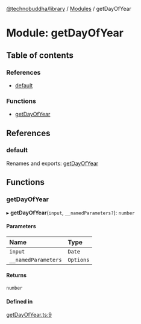 [@technobuddha/library](../../README.md) / [Modules](../Modules.md) / getDayOfYear

# Module: getDayOfYear

## Table of contents

### References

- [default](getDayOfYear.md#default)

### Functions

- [getDayOfYear](getDayOfYear.md#getdayofyear)

## References

### default

Renames and exports: [getDayOfYear](getDayOfYear.md#getdayofyear)

## Functions

### getDayOfYear

▸ **getDayOfYear**(`input`, `__namedParameters?`): `number`

#### Parameters

| Name | Type |
| :------ | :------ |
| `input` | `Date` |
| `__namedParameters` | `Options` |

#### Returns

`number`

#### Defined in

[getDayOfYear.ts:9](../../src/getDayOfYear.ts#L9)
